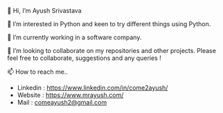 👋 Hi, I’m Ayush Srivastava

👀 I’m interested in Python and keen to try different things using Python.

🌱 I’m currently working in a software company.

💞️ I’m looking to collaborate on my repositories and other projects. Please feel free to collaborate, suggestions and any queries !

📫 How to reach me..

- Linkedin : https://www.linkedin.com/in/come2ayush/
- Website : https://www.mrayush.com/
- Mail : comeayush2@gmail.com

